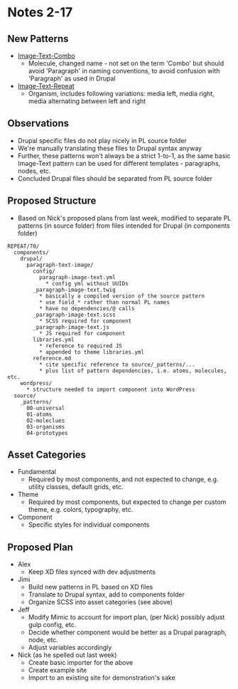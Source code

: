 # Notes 2-17

## New Patterns
* [Image-Text-Combo](https://taoti.github.io/REPEAT/70/pattern-lab/public/?p=viewall-molecules-image-text-combo)
	* Molecule, changed name - not set on the term 'Combo' but should avoid 'Paragraph' in naming conventions, to avoid confusion with 'Paragraph' as used in Drupal
* [Image-Text-Repeat](https://taoti.github.io/REPEAT/70/pattern-lab/public/?p=viewall-organisms-image-text-repeat)
	* Organism, includes following variations: media left, media right, media alternating between left and right

## Observations
* Drupal specific files do not play nicely in PL source folder
* We're manually translating these files to Drupal syntax anyway
* Further, these patterns won't always be a strict 1-to-1, as the same basic Image-Text pattern can be used for different templates - paragraphs, nodes, etc. 
* Concluded Drupal files should be separated from PL source folder

## Proposed Structure
* Based on Nick's proposed plans from last week, modified to separate PL patterns (in source folder) from files intended for Drupal (in components folder)

```
REPEAT/70/
  components/
    drupal/
      paragraph-text-image/
        config/
          paragraph-image-text.yml
            * config yml without UUIDs
        _paragraph-image-text.twig
          * basically a compiled version of the source pattern 
          * use field_* rather than normal PL names 
          * have no dependencies/@ calls
        _paragraph-image-text.scss
          * SCSS required for component
        _paragraph-image-text.js
          * JS required for component
        libraries.yml
          * reference to required JS
          * appended to theme libraries.yml
        reference.md
          * cite specific reference to source/_patterns/...
          * plus list of pattern dependencies, i.e. atoms, molecules, etc.
    wordpress/
      * structure needed to import component into WordPress
  source/
    _patterns/
      00-universal
      01-atoms
      02-moleclues
      03-organisms
      04-prototypes
```

## Asset Categories
* Fundamental
	* Required by most components, and not expected to change, e.g. utility classes, default grids, etc.
* Theme
	* Required by most components, but expected to change per custom theme, e.g. colors, typography, etc.
* Component
	* Specific styles for individual components

## Proposed Plan
* Alex
	* Keep XD files synced with dev adjustments
* Jimi
	* Build new patterns in PL based on XD files
	* Translate to Drupal syntax, add to components folder
	* Organize SCSS into asset categories (see above)
* Jeff
	* Modify Mimic to account for import plan, (per Nick) possibly adjust gulp config, etc.
	* Decide whether component would be better as a Drupal paragraph, node, etc.
  * Adjust variables accordingly
* Nick (as he spelled out last week)
	* Create basic importer for the above
	* Create example site
	* Import to an existing site for demonstration's sake
